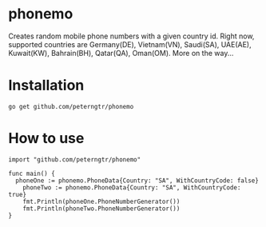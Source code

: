 # phonemo

Creates random mobile phone numbers with a given country id.
Right now, supported countries are Germany(DE), Vietnam(VN), Saudi(SA), UAE(AE), Kuwait(KW), Bahrain(BH), Qatar(QA), Oman(OM). More on the way...

# Installation

```
go get github.com/peterngtr/phonemo
```

# How to use

````
import "github.com/peterngtr/phonemo"

func main() {
  phoneOne := phonemo.PhoneData{Country: "SA", WithCountryCode: false}
	phoneTwo := phonemo.PhoneData{Country: "SA", WithCountryCode: true}
	fmt.Println(phoneOne.PhoneNumberGenerator())
	fmt.Println(phoneTwo.PhoneNumberGenerator())
}

